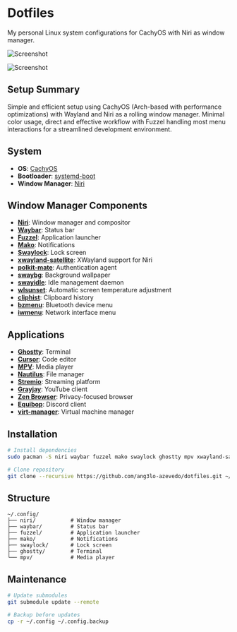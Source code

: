 # Dotfiles

My personal Linux system configurations for CachyOS with Niri as window manager.

![Screenshot](https://github.com/user-attachments/assets/41f27464-a888-48be-840e-224584a6bc45)

![Screenshot](https://github.com/user-attachments/assets/4283a0c9-5b2b-4d75-9fc0-090fb4ba83ec)

## Setup Summary

Simple and efficient setup using CachyOS (Arch-based with performance optimizations) with Wayland and Niri as a rolling window manager. Minimal color usage, direct and effective workflow with Fuzzel handling most menu interactions for a streamlined development environment.

## System

- **OS**: [CachyOS](https://cachyos.org/)
- **Bootloader**: [systemd-boot](https://systemd.io/BOOT_LOADER_INTERFACE/)
- **Window Manager**: [Niri](https://github.com/smithay/niri)

## Window Manager Components

- **[Niri](https://github.com/smithay/niri)**: Window manager and compositor
- **[Waybar](https://github.com/Alexays/Waybar)**: Status bar
- **[Fuzzel](https://codeberg.org/dnkl/fuzzel)**: Application launcher
- **[Mako](https://github.com/emersion/mako)**: Notifications
- **[Swaylock](https://github.com/swaywm/swaylock)**: Lock screen
- **[xwayland-satellite](https://github.com/smithay/niri)**: XWayland support for Niri
- **[polkit-mate](https://github.com/mate-desktop/mate-polkit)**: Authentication agent
- **[swaybg](https://github.com/swaywm/swaybg)**: Background wallpaper
- **[swayidle](https://github.com/swaywm/swayidle)**: Idle management daemon
- **[wlsunset](https://gitlab.com/chinstrap/wlsunset)**: Automatic screen temperature adjustment
- **[cliphist](https://github.com/sentriz/cliphist)**: Clipboard history
- **[bzmenu](https://github.com/0pointer/bzmenu)**: Bluetooth device menu
- **[iwmenu](https://github.com/0pointer/iwmenu)**: Network interface menu

## Applications

- **[Ghostty](https://github.com/mitchellh/ghostty)**: Terminal
- **[Cursor](https://cursor.sh/)**: Code editor
- **[MPV](https://mpv.io/)**: Media player
- **[Nautilus](https://wiki.gnome.org/Apps/Files)**: File manager
- **[Stremio](https://www.stremio.com/)**: Streaming platform
- **[Grayjay](https://gitlab.futo.org/videostreaming/Grayjay.Desktop)**: YouTube client
- **[Zen Browser](https://github.com/zen-browser/desktop)**: Privacy-focused browser
- **[Equibop](https://github.com/Equicord/Equibop)**: Discord client
- **[virt-manager](https://github.com/virt-manager/virt-manager)**: Virtual machine manager

## Installation

```bash
# Install dependencies
sudo pacman -S niri waybar fuzzel mako swaylock ghostty mpv xwayland-satellite polkit-mate swaybg swayidle wl-clipboard wlsunset cliphist bzmenu iwmenu

# Clone repository
git clone --recursive https://github.com/ang3lo-azevedo/dotfiles.git ~/.config
```

## Structure

```
~/.config/
├── niri/           # Window manager
├── waybar/         # Status bar
├── fuzzel/         # Application launcher
├── mako/           # Notifications
├── swaylock/       # Lock screen
├── ghostty/        # Terminal
└── mpv/            # Media player
```

## Maintenance

```bash
# Update submodules
git submodule update --remote

# Backup before updates
cp -r ~/.config ~/.config.backup
```
